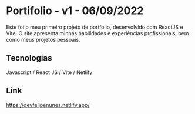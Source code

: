 ﻿# Portifolio - v1 - 06/09/2022

Este foi o meu primeiro projeto de portfolio, desenvolvido com ReactJS e Vite. O site apresenta minhas habilidades e experiências profissionais, bem como meus projetos pessoais.

## Tecnologias

Javascript / React JS / Vite / Netlify

## Link
 
https://devfelipenunes.netlify.app/
